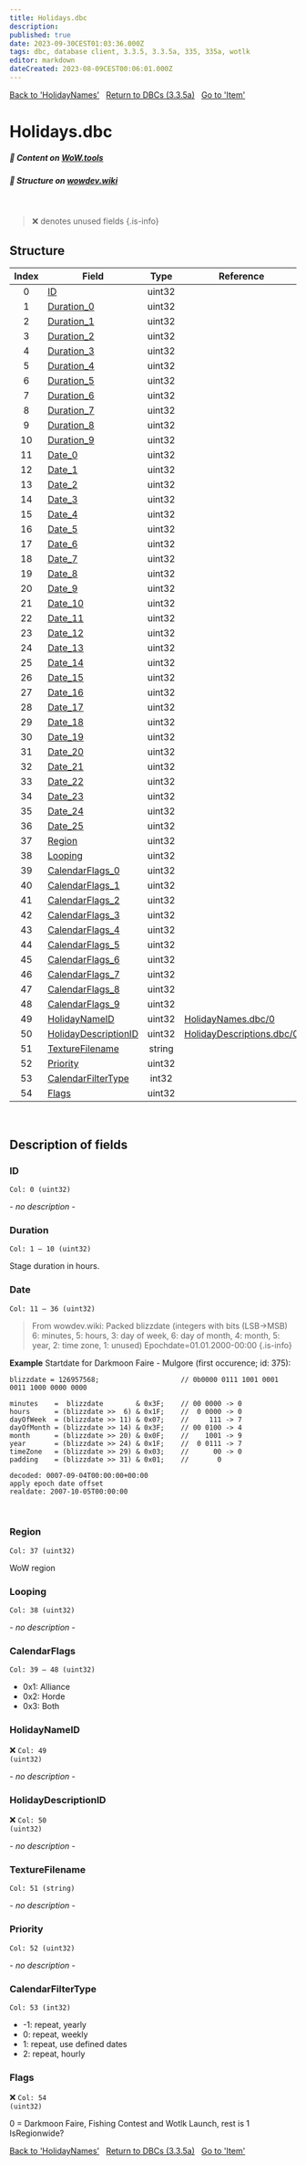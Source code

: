 ```yaml
---
title: Holidays.dbc
description:
published: true
date: 2023-09-30CEST01:03:36.000Z
tags: dbc, database client, 3.3.5, 3.3.5a, 335, 335a, wotlk
editor: markdown
dateCreated: 2023-08-09CEST00:06:01.000Z
---
```

<a href="https://trinitycore.info/files/DBC/335/holidaynames" class="mt-5 v-btn v-btn--depressed v-btn--flat v-btn--outlined theme--light v-size--default darkblue--text text--lighten-3"><span class="v-btn__content"><i aria-hidden="true" class="v-icon notranslate v-icon--left mdi mdi-arrow-left theme--light"></i><span>Back to 'HolidayNames'</span></span></a>&nbsp;&nbsp;&nbsp;<a href="https://trinitycore.info/files/DBC/335/DBC" class="mt-5 v-btn v-btn--depressed v-btn--flat v-btn--outlined theme--light v-size--default darkblue--text text--lighten-3"><span class="v-btn__content"><i aria-hidden="true" class="v-icon notranslate v-icon--left mdi mdi-home-outline theme--light"></i><span>Return to DBCs (3.3.5a)</span></span></a>&nbsp;&nbsp;&nbsp;<a href="https://trinitycore.info/files/DBC/335/item" class="mt-5 v-btn v-btn--depressed v-btn--flat v-btn--outlined theme--light v-size--default darkblue--text text--lighten-3"><span class="v-btn__content"><span>Go to 'Item'</span><i aria-hidden="true" class="v-icon notranslate v-icon--right mdi mdi-arrow-right theme--light"></i></span></a>

# Holidays.dbc
##### :open_book: Content on [WoW.tools](https://wow.tools/dbc/?dbc=holidays&build=3.3.5.12340)
##### :pencil: Structure on [wowdev.wiki](https://wowdev.wiki/DB/Holidays)
&nbsp;

> :x: denotes unused fields
{.is-info}


## Structure

| Index | Field | Type | Reference |
| :---: | --- | :---: | --- |
| 0 | [ID](#id) | uint32 |  |
| 1 | [Duration_0](#duration) | uint32 |  |
| 2 | [Duration_1](#duration) | uint32 |  |
| 3 | [Duration_2](#duration) | uint32 |  |
| 4 | [Duration_3](#duration) | uint32 |  |
| 5 | [Duration_4](#duration) | uint32 |  |
| 6 | [Duration_5](#duration) | uint32 |  |
| 7 | [Duration_6](#duration) | uint32 |  |
| 8 | [Duration_7](#duration) | uint32 |  |
| 9 | [Duration_8](#duration) | uint32 |  |
| 10 | [Duration_9](#duration) | uint32 |  |
| 11 | [Date_0](#date) | uint32 |  |
| 12 | [Date_1](#date) | uint32 |  |
| 13 | [Date_2](#date) | uint32 |  |
| 14 | [Date_3](#date) | uint32 |  |
| 15 | [Date_4](#date) | uint32 |  |
| 16 | [Date_5](#date) | uint32 |  |
| 17 | [Date_6](#date) | uint32 |  |
| 18 | [Date_7](#date) | uint32 |  |
| 19 | [Date_8](#date) | uint32 |  |
| 20 | [Date_9](#date) | uint32 |  |
| 21 | [Date_10](#date) | uint32 |  |
| 22 | [Date_11](#date) | uint32 |  |
| 23 | [Date_12](#date) | uint32 |  |
| 24 | [Date_13](#date) | uint32 |  |
| 25 | [Date_14](#date) | uint32 |  |
| 26 | [Date_15](#date) | uint32 |  |
| 27 | [Date_16](#date) | uint32 |  |
| 28 | [Date_17](#date) | uint32 |  |
| 29 | [Date_18](#date) | uint32 |  |
| 30 | [Date_19](#date) | uint32 |  |
| 31 | [Date_20](#date) | uint32 |  |
| 32 | [Date_21](#date) | uint32 |  |
| 33 | [Date_22](#date) | uint32 |  |
| 34 | [Date_23](#date) | uint32 |  |
| 35 | [Date_24](#date) | uint32 |  |
| 36 | [Date_25](#date) | uint32 |  |
| 37 | [Region](#region) | uint32 |  |
| 38 | [Looping](#looping) | uint32 |  |
| 39 | [CalendarFlags_0](#calendarflags) | uint32 |  |
| 40 | [CalendarFlags_1](#calendarflags) | uint32 |  |
| 41 | [CalendarFlags_2](#calendarflags) | uint32 |  |
| 42 | [CalendarFlags_3](#calendarflags) | uint32 |  |
| 43 | [CalendarFlags_4](#calendarflags) | uint32 |  |
| 44 | [CalendarFlags_5](#calendarflags) | uint32 |  |
| 45 | [CalendarFlags_6](#calendarflags) | uint32 |  |
| 46 | [CalendarFlags_7](#calendarflags) | uint32 |  |
| 47 | [CalendarFlags_8](#calendarflags) | uint32 |  |
| 48 | [CalendarFlags_9](#calendarflags) | uint32 |  |
| 49 | [HolidayNameID](#holidaynameid) | uint32 | [HolidayNames.dbc/0](/files/DBC/335/holidaynames#id) |
| 50 | [HolidayDescriptionID](#holidaydescriptionid) | uint32 | [HolidayDescriptions.dbc/0](/files/DBC/335/holidaydescriptions#id) |
| 51 | [TextureFilename](#texturefilename) | string |  |
| 52 | [Priority](#priority) | uint32 |  |
| 53 | [CalendarFilterType](#calendarfiltertype) | int32 |  |
| 54 | [Flags](#flags) | uint32 |  |
&nbsp;
## Description of fields

### ID
<code>Col: 0 (uint32)</code>

*- no description -*
&nbsp;

### Duration
<code>Col: 1 &ndash; 10 (uint32)</code>

Stage duration in hours.
&nbsp;

### Date
<code>Col: 11 &ndash; 36 (uint32)</code>
> From wowdev.wiki:
> Packed blizzdate (integers with bits (LSB->MSB) 6: minutes, 5: hours, 3: day of week, 6: day of month, 4: month, 5: year, 2: time zone, 1: unused)
> Epochdate=01.01.2000-00:00
{.is-info}

**Example**
Startdate for Darkmoon Faire - Mulgore (first occurence; id: 375):
```
blizzdate = 126957568;                    // 0b0000 0111 1001 0001 0011 1000 0000 0000

minutes    =  blizzdate        & 0x3F;    // 00 0000 -> 0
hours      = (blizzdate >>  6) & 0x1F;    //  0 0000 -> 0
dayOfWeek  = (blizzdate >> 11) & 0x07;    //     111 -> 7
dayOfMonth = (blizzdate >> 14) & 0x3F;    // 00 0100 -> 4
month      = (blizzdate >> 20) & 0x0F;    //    1001 -> 9
year       = (blizzdate >> 24) & 0x1F;    //  0 0111 -> 7
timeZone   = (blizzdate >> 29) & 0x03;    //      00 -> 0
padding    = (blizzdate >> 31) & 0x01;    //       0

decoded: 0007-09-04T00:00:00+00:00
apply epoch date offset
realdate: 2007-10-05T00:00:00
```
&nbsp;

### Region
<code>Col: 37 (uint32)</code>

WoW region
&nbsp;

### Looping
<code>Col: 38 (uint32)</code>

*- no description -*
&nbsp;

### CalendarFlags
<code>Col: 39 &ndash; 48 (uint32)</code>

* 0x1: Alliance
* 0x2: Horde
* 0x3: Both
&nbsp;

### HolidayNameID
:x: <code>Col: 49 (uint32)</code>

*- no description -*
&nbsp;

### HolidayDescriptionID
:x: <code>Col: 50 (uint32)</code>

*- no description -*
&nbsp;

### TextureFilename
<code>Col: 51 (string)</code>

*- no description -*
&nbsp;

### Priority
<code>Col: 52 (uint32)</code>

*- no description -*
&nbsp;

### CalendarFilterType
<code>Col: 53 (int32)</code>

* -1: repeat, yearly
* 0: repeat, weekly
* 1: repeat, use defined dates
* 2: repeat, hourly
&nbsp;

### Flags
:x: <code>Col: 54 (uint32)</code>

0 = Darkmoon Faire, Fishing Contest and Wotlk Launch, rest is 1
IsRegionwide?
&nbsp;

<a href="https://trinitycore.info/files/DBC/335/holidaynames" class="mt-5 v-btn v-btn--depressed v-btn--flat v-btn--outlined theme--light v-size--default darkblue--text text--lighten-3"><span class="v-btn__content"><i aria-hidden="true" class="v-icon notranslate v-icon--left mdi mdi-arrow-left theme--light"></i><span>Back to 'HolidayNames'</span></span></a>&nbsp;&nbsp;&nbsp;<a href="https://trinitycore.info/files/DBC/335/DBC" class="mt-5 v-btn v-btn--depressed v-btn--flat v-btn--outlined theme--light v-size--default darkblue--text text--lighten-3"><span class="v-btn__content"><i aria-hidden="true" class="v-icon notranslate v-icon--left mdi mdi-home-outline theme--light"></i><span>Return to DBCs (3.3.5a)</span></span></a>&nbsp;&nbsp;&nbsp;<a href="https://trinitycore.info/files/DBC/335/item" class="mt-5 v-btn v-btn--depressed v-btn--flat v-btn--outlined theme--light v-size--default darkblue--text text--lighten-3"><span class="v-btn__content"><span>Go to 'Item'</span><i aria-hidden="true" class="v-icon notranslate v-icon--right mdi mdi-arrow-right theme--light"></i></span></a>

